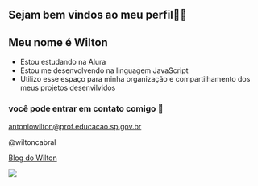 ## Sejam bem vindos ao meu perfil💙👋




## Meu nome é Wilton


- Estou estudando na Alura
- Estou me desenvolvendo na linguagem JavaScript
- Utilizo esse espaço para minha organização e compartilhamento dos meus projetos desenvilvidos

### você pode entrar em contato comigo 📧

antoniowilton@prof.educacao.sp.gov.br

@wiltoncabral

[Blog do Wilton](https://wilton01.blogspot.com/)

![](https://media.tenor.com/FUPAM32pcXEAAAAM/waves.gif)



